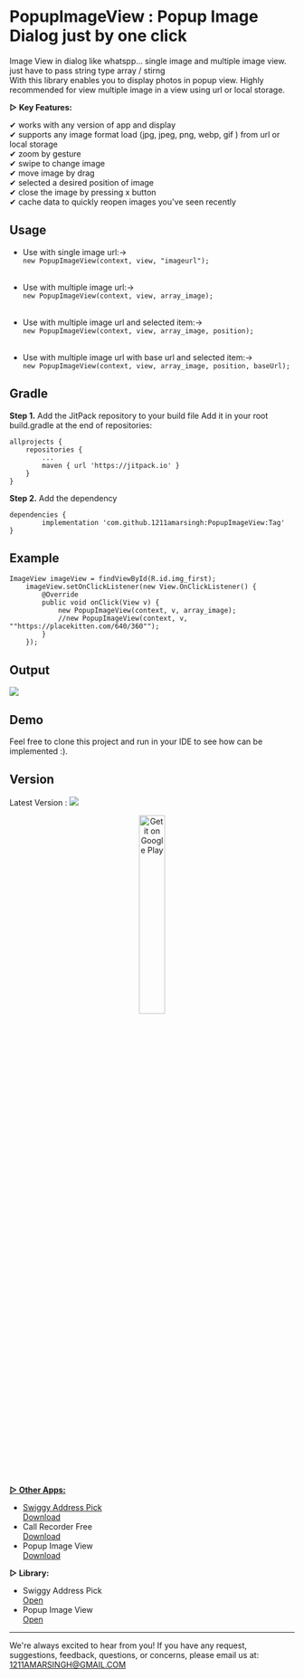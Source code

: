 # PopupImageView : Popup Image Dialog just by one click
Image View in dialog like whatspp... single image and multiple image view.
just have to pass string type array / stirng<br>
With this library enables you to display photos in popup view. 
Highly recommended for view multiple image in a view using url or local storage.

<b>▷ Key Features:</b>

✔ works with any version of app and display<br>
✔ supports any image format load  (jpg, jpeg, png, webp, gif ) from url or local storage<br>
✔ zoom by gesture<br>
✔ swipe to change image<br>
✔ move image by drag<br>
✔ selected a desired position of image<br>
✔ close the image by pressing x button<br>
✔ cache data to quickly reopen images you've seen recently<br>

## Usage

*  Use with single image url:->    
    ```new PopupImageView(context, view, "imageurl");```<br><br>
    
*  Use with multiple image url:->    
    ```new PopupImageView(context, view, array_image);```<br><br>
    
*  Use with multiple image url and selected item:->    
    ```new PopupImageView(context, view, array_image, position);```<br><br>
    
*  Use with multiple image url with base url and selected item:->    
    ```new PopupImageView(context, view, array_image, position, baseUrl);```
    
    
## Gradle
**Step 1.** Add the JitPack repository to your build file
    Add it in your root build.gradle at the end of repositories:

    allprojects {
		repositories {
			...
			maven { url 'https://jitpack.io' }
		}
	}
**Step 2.** Add the dependency
    
    dependencies {
	        implementation 'com.github.1211amarsingh:PopupImageView:Tag'
	}

## Example
    ImageView imageView = findViewById(R.id.img_first);
        imageView.setOnClickListener(new View.OnClickListener() {
            @Override
            public void onClick(View v) {
                new PopupImageView(context, v, array_image);
                //new PopupImageView(context, v, ""https://placekitten.com/640/360"");
            }
        });

## Output 
![](https://github.com/1211amarsingh/PopupImageView/blob/master/sample.gif)

## Demo
Feel free to clone this project and run in your IDE to see how can be implemented :).

## Version
Latest Version : [![](https://jitpack.io/v/1211amarsingh/PopupImageView.svg)](https://jitpack.io/#1211amarsingh/PopupImageView)

<p align="center">
	<a href="https://play.google.com/store/apps/details?id=com.kv.popupimageviews1">
		<img alt="Get it on Google Play" src="https://play.google.com/intl/en_us/badges/images/generic/en-play-badge.png" style="max-width:100%;" width="30%"/>

<b>▷ Other Apps:</b>

* Swiggy Address Pick <div><a href="https://play.google.com/store/apps/details?id=com.kv.swiggyaddresspick">Download</a></div>
* Call Recorder Free <div><a href="https://play.google.com/store/apps/details?id=com.kv.callrecorder">Download</a></div>
* Popup Image View <div><a href="https://play.google.com/store/apps/details?id=com.kv.popupimageviews1">Download</a></div>
          
<b>▷ Library:</b>

- Swiggy Address Pick <div><a href="https://github.com/1211amarsingh/swiggy">Open</a></div>
- Popup Image View <div><a href="https://github.com/1211amarsingh/PopupImageView">Open</a></div>


---------------------------------------------------------
We're always excited to hear from you! If you have any request, suggestions, feedback, questions, or concerns, please email us at:
<a href="mailto:1211AMARSINGH@GMAIL.COM" >1211AMARSINGH@GMAIL.COM</a>
